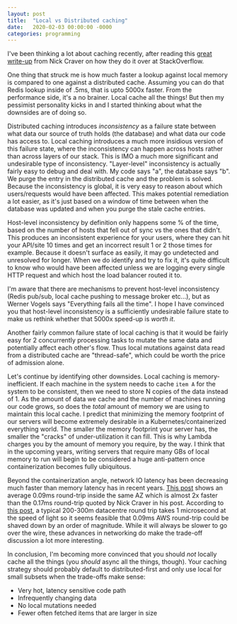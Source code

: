 ```yaml
---
layout: post
title:  "Local vs Distributed caching"
date:   2020-02-03 00:00:00 -0000
categories: programming
---
```


I've been thinking a lot about caching recently, after reading this [great write-up](https://nickcraver.com/blog/2019/08/06/stack-overflow-how-we-do-app-caching/) from Nick Craver on how they do it over at StackOverflow.

One thing that struck me is how much faster a lookup against local memory is compared to one against a distributed cache. Assuming you can do that Redis lookup inside of .5ms, that is upto 5000x faster. From the performance side, it's a no brainer. Local cache all the things! But then my pessimist personality kicks in and I started thinking about what the downsides are of doing so.

Distributed caching introduces *inconsistency* as a failure state between what data our source of truth holds (the database) and what data our code has access to. Local caching introduces a much more insidious version of this failure state, where the inconsistency can happen across hosts rather than across layers of our stack. This is IMO a much more significant and undesirable type of inconsistency. "Layer-level" inconsistency is actually fairly easy to debug and deal with. My code says "a", the database says "b". We purge the entry in the distributed cache and the problem is solved. Because the inconsistency is global, it is very easy to reason about which users/requests would have been affected. This makes potential remediation a lot easier, as it's just based on a window of time between when the database was updated and when you purge the stale cache entries.

Host-level inconsistency by definition only happens some % of the time, based on the number of hosts that fell out of sync vs the ones that didn't. This produces an inconsistent experience for your users, where they can hit your API/site 10 times and get an incorrect result 1 or 2 those times for example. Because it doesn't surface as easily, it may go undetected and unresolved for longer. When we do identify and try to fix it, it's quite difficult to know who would have been affected unless we are logging every single HTTP request and which host the load balancer routed it to.

I'm aware that there are mechanisms to prevent host-level inconsistency (Redis pub/sub, local cache pushing to message broker etc...), but as Werner Vogels says "Everything fails all the time". I hope I have convinced you that host-level inconsistency is a sufficiently undesirable failure state to make us rethink whether that 5000x speed-up is *worth it*.

Another fairly common failure state of local caching is that it would be fairly easy for 2 concurrently processing tasks to mutate the same data and potentially affect each other's flow. Thus local mutations against data read from a distributed cache are "thread-safe", which could be worth the price of admission alone.

Let's continue by identifying other downsides. Local caching is memory-inefficient. If each machine in the system needs to cache `item A` for the system to be consistent, then we need to store N copies of the data instead of 1. As the amount of data we cache and the number of machines running our code grows, so does the *total* amount of memory we are using to maintain this local cache. I predict that minimizing the memory footprint of our servers will become extremely desirable in a Kubernetes/containerized everything world. The smaller the memory footprint your server has, the smaller the "cracks" of under-utilization it can fill. This is why Lambda charges you by the amount of memory you require, by the way. I think that in the upcoming years, writing servers that require many GBs of local memory to run will begin to be considered a huge anti-pattern once containerization becomes fully ubiquitous.

Beyond the containerization angle, network IO latency has been decreasing much faster than memory latency has in recent years. [This post](https://richardimaoka.github.io/blog/network-latency-analysis-with-ping-aws/) shows an average 0.09ms round-trip inside the same AZ which is almost 2x faster than the 0.17ms round-trip quoted by Nick Craver in his post. According to [this post](https://cacm.acm.org/magazines/2017/4/215032-attack-of-the-killer-microseconds/fulltext), a typical 200-300m datacentre round trip takes 1 microsecond at the speed of light so it seems feasible that 0.09ms AWS round-trip could be shaved down by an order of magnitude. While it will always be slower to go over the wire, these advances in networking do make the trade-off discussion a lot more interesting.

In conclusion, I'm becoming more convinced that you should *not* locally cache all the things (you *should* async all the things, though). Your caching strategy should probably default to distributed-first and only use local for small subsets when the trade-offs make sense:

- Very hot, latency sensitive code path
- Infrequently changing data
- No local mutations needed
- Fewer often fetched items that are larger in size

